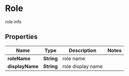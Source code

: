 

# Role

role info

## Properties

| Name | Type | Description | Notes |
|------------ | ------------- | ------------- | -------------|
|**roleName** | **String** | role name |  |
|**displayName** | **String** | role display name |  |



